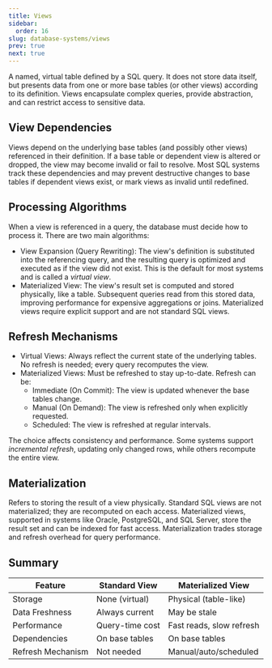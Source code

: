 ```yaml
---
title: Views
sidebar:
  order: 16
slug: database-systems/views
prev: true
next: true
---
```


A named, virtual table defined by a SQL query. It does not store data itself, but presents data from one or more base tables (or other views) according to its definition. Views encapsulate complex queries, provide abstraction, and can restrict access to sensitive data.

## View Dependencies

Views depend on the underlying base tables (and possibly other views) referenced in their definition. If a base table or dependent view is altered or dropped, the view may become invalid or fail to resolve. Most SQL systems track these dependencies and may prevent destructive changes to base tables if dependent views exist, or mark views as invalid until redefined.

## Processing Algorithms

When a view is referenced in a query, the database must decide how to process it. There are two main algorithms:

- View Expansion (Query Rewriting): The view's definition is substituted into the referencing query, and the resulting query is optimized and executed as if the view did not exist. This is the default for most systems and is called a _virtual view_.
- Materialized View: The view's result set is computed and stored physically, like a table. Subsequent queries read from this stored data, improving performance for expensive aggregations or joins. Materialized views require explicit support and are not standard SQL views.

## Refresh Mechanisms

- Virtual Views: Always reflect the current state of the underlying tables. No refresh is needed; every query recomputes the view.
- Materialized Views: Must be refreshed to stay up-to-date. Refresh can be:
  - Immediate (On Commit): The view is updated whenever the base tables change.
  - Manual (On Demand): The view is refreshed only when explicitly requested.
  - Scheduled: The view is refreshed at regular intervals.

The choice affects consistency and performance. Some systems support _incremental refresh_, updating only changed rows, while others recompute the entire view.

## Materialization

Refers to storing the result of a view physically. Standard SQL views are not materialized; they are recomputed on each access. Materialized views, supported in systems like Oracle, PostgreSQL, and SQL Server, store the result set and can be indexed for fast access. Materialization trades storage and refresh overhead for query performance.

## Summary

| Feature           | Standard View   | Materialized View        |
| ----------------- | --------------- | ------------------------ |
| Storage           | None (virtual)  | Physical (table-like)    |
| Data Freshness    | Always current  | May be stale             |
| Performance       | Query-time cost | Fast reads, slow refresh |
| Dependencies      | On base tables  | On base tables           |
| Refresh Mechanism | Not needed      | Manual/auto/scheduled    |
